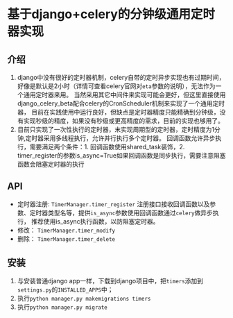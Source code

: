 # 基于django+celery的分钟级通用定时器实现
## 介绍
1. django中没有很好的定时器机制，celery自带的定时异步实现也有过期时间，好像是默认是2小时（详情可查看celery官网对`eta`参数的说明），无法作为一个通用定时器来用。
当然采用其它中间件来实现可能会更好，但这里直接使用django_celery_beta配合celery的CronScheduler机制来实现了一个通用定时器，
目前在实践使用中运行良好，但缺点是定时器精度只能精确到分钟级，没有实现秒级的精度，如果没有秒级或更高精度的需求，目前的实现也够用了。
2. 目前只实现了一次性执行的定时器，末实现周期型的定时器，定时精度为1分钟,定时器采用多线程执行，允许并行执行多个定时器。
回调函数允许异步执行，需要满足两个条件：1. 回调函数使用shared_task装饰，2. timer_register的参数is_async=True如果回调函数是同步执行，需要注意阻塞函数会阻塞定时器的执行

## API
* 定时器注册:  `TimerManager.timer_register`
    注册接口接收回调函数以及参数、定时器类型名等，提供`is_async`参数使用回调函数通过`celery`做异步执行， 推荐使用is_async执行函数，以防阻塞定时器。
* 修改： `TimerManager.timer_modify`
* 删除： `TimerManager.timer_delete`

## 安装
1. 与安装普通django app一样，下载到django项目中，把`timers`添加到`settings.py`的`INSTALLED_APPS`中；
2. 执行`python manager.py makemigrations timers`
3. 执行`python manager.py migrate`
